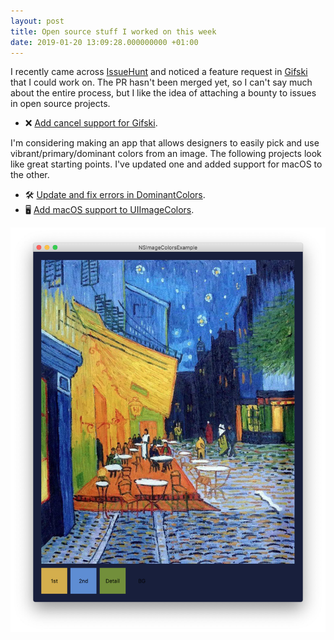 ```yaml
---
layout: post
title: Open source stuff I worked on this week
date: 2019-01-20 13:09:28.000000000 +01:00
---
```

I recently came across [IssueHunt](https://issuehunt.io) and noticed a feature request in [Gifski](https://gif.ski) that I could work on. The PR hasn't been merged yet, so I can't say much about the entire process, but I like the idea of attaching a bounty to issues in open source projects.

* ❌ [Add cancel support for Gifski](https://github.com/sindresorhus/gifski-app/pull/50).

I'm considering making an app that allows designers to easily pick and use vibrant/primary/dominant colors from an image. The following projects look like great starting points. I've updated one and added support for macOS to the other.

* 🛠 [Update and fix errors in DominantColors](https://github.com/indragiek/DominantColor/pull/44).
* 🖥 [Add macOS support to UIImageColors](https://github.com/jathu/UIImageColors/pull/68).

![Screenshot of the UIImageColors example app running on macOS](/uploads/2019/6d1731dc5a.jpg)
